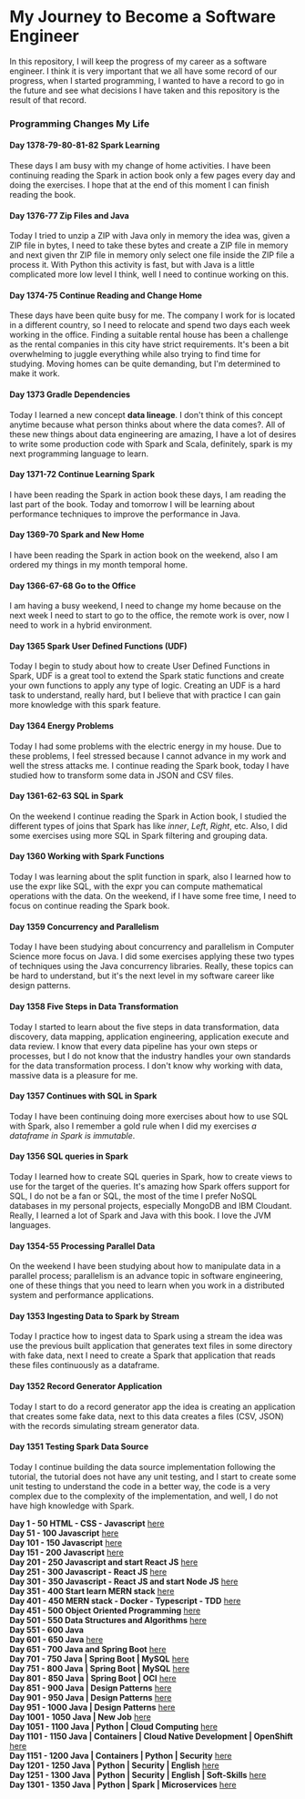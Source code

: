 # My Journey to Become a Software Engineer

In this repository, I will keep the progress of my career as a software engineer. I think it is very
important that we all have some record of our progress, when I started programming, I wanted to have
a record to go in the future and see what decisions I have taken and this repository is the result
of that record.

### Programming Changes My Life

#### Day 1378-79-80-81-82 Spark Learning

These days I am busy with my change of home activities.
I have been continuing reading the Spark in action book only a few pages every day and doing the exercises.
I hope that at the end of this moment I can finish reading the book. 

#### Day 1376-77 Zip Files and Java

Today I tried to unzip a ZIP with Java only in memory the idea was,
given a ZIP file in bytes,
I need to take these bytes and create a ZIP file in memory and next given thr ZIP file in memory only select one file 
inside the ZIP file a process it.
With Python this activity is fast, but with Java is a little complicated more low level I think,
well I need to continue working on this.

#### Day 1374-75 Continue Reading and Change Home

These days have been quite busy for me. The company I work for is located in a different country, so I need to relocate
and spend two days each week working in the office. Finding a suitable rental house has been a challenge as the rental
companies in this city have strict requirements. It's been a bit overwhelming to juggle everything while also trying to
find time for studying. Moving homes can be quite demanding, but I'm determined to make it work.

#### Day 1373 Gradle Dependencies

Today I learned a new concept **data lineage**.
I don't think of this concept anytime because what person thinks about where the data comes?.
All of these new things about data engineering are amazing,
I have a lot of desires to write some production code with Spark and Scala,
definitely, spark is my next programming language to learn.

#### Day 1371-72 Continue Learning Spark

I have been reading the Spark in action book these days, I am reading the last part of the book.
Today and tomorrow I will be learning about performance techniques to improve the performance in Java.

#### Day 1369-70 Spark and New Home

I have been reading the Spark in action book on the weekend, also I am ordered my things in my month temporal home.

#### Day 1366-67-68 Go to the Office

I am having a busy weekend,
I need to change my home because on the next week I need to start to go to the office,
the remote work is over, now I need to work in a hybrid environment.

#### Day 1365 Spark User Defined Functions (UDF)

Today I begin to study about how to create User Defined Functions in Spark,
UDF is a great tool to extend the Spark static functions and create your own functions to apply any type of logic.
Creating an UDF is a hard task to understand, really hard,
but I believe that with practice I can gain more knowledge with this spark feature.

#### Day 1364 Energy Problems

Today I had some problems with the electric energy in my house.
Due to these problems, I feel stressed because I cannot advance in my work and well the stress attacks me.
I continue reading the Spark book, today I have studied how to transform some data in JSON and CSV files.

#### Day 1361-62-63 SQL in Spark

On the weekend I continue reading the Spark in Action book,
I studied the different types of joins that Spark has like _inner_, _Left_, _Right_, etc.
Also, I did some exercises using more SQL in Spark filtering and grouping data.

#### Day 1360 Working with Spark Functions

Today I was learning about the split function in spark,
also I learned how to use the expr like SQL, with the expr you can compute mathematical operations with the data.
On the weekend, if I have some free time, I need to focus on continue reading the Spark book.

#### Day 1359 Concurrency and Parallelism

Today I have been studying about concurrency and parallelism in Computer Science more focus on Java.
I did some exercises applying these two types of techniques using the Java concurrency libraries.
Really, these topics can be hard to understand, but it's the next level in my software career like design patterns.

#### Day 1358 Five Steps in Data Transformation

Today I started to learn about the five steps in data transformation,
data discovery, data mapping, application engineering, application execute and data review.
I know that every data pipeline has your own steps or processes,
but I do not know that the industry handles your own standards for the data transformation process.
I don't know why working with data, massive data is a pleasure for me.

#### Day 1357 Continues with SQL in Spark

Today I have been continuing doing more exercises about how to use SQL with Spark,
also I remember a gold rule when I did my exercises _a dataframe in Spark is immutable_.

#### Day 1356 SQL queries in Spark

Today I learned how to create SQL queries in Spark, how to create views to use for the target of the queries.
It's amazing how Spark offers support for SQL,
I do not be a fan or SQL,
the most of the time I prefer NoSQL databases in my personal projects, especially MongoDB and IBM Cloudant.
Really, I learned a lot of Spark and Java with this book.
I love the JVM languages.

#### Day 1354-55 Processing Parallel Data

On the weekend I have been studying about how to manipulate data in a parallel process;
parallelism is an advance topic in software engineering,
one of these things that you need to learn when you work in a distributed system and performance applications.

#### Day 1353 Ingesting Data to Spark by Stream

Today I practice how to ingest data to Spark using a stream the idea was use the previous built application that
generates text files in some directory with fake data,
next I need to create a Spark that application that reads these files continuously as a dataframe.

#### Day 1352 Record Generator Application

Today I start to do a record generator app the idea is creating an application that creates some fake data,
next to this data creates a files (CSV, JSON) with the records simulating stream generator data.

#### Day 1351 Testing Spark Data Source

Today I continue building the data source implementation following the tutorial,
the tutorial does not have any unit testing, and I start to create some unit testing to understand the code in a better
way, the code is a very complex due to the complexity of the implementation, and well, I do not have high knowledge with
Spark.

**Day 1 - 50 HTML - CSS - Javascript**  [here](./day0-50.md)</br>
**Day 51 - 100 Javascript** [here](./day51-100.md)</br>
**Day 101 - 150 Javascript** [here](./day101-150.md)</br>
**Day 151 - 200 Javascript** [here](./day151-200.md)</br>
**Day 201 - 250 Javascript and start React JS** [here](day201-250.md)</br>
**Day 251 - 300 Javascript - React JS** [here](day251-300.md)</br>
**Day 301 - 350 Javascript - React JS and start Node JS** [here](day301-350.md)</br>
**Day 351 - 400 Start learn MERN stack** [here](day351-400.md)</br>
**Day 401 - 450 MERN stack - Docker - Typescript - TDD** [here](day401-450.md)</br>
**Day 451 - 500 Object Oriented Programming** [here](day451-500.md)</br>
**Day 501 - 550 Data Structures and Algorithms** [here](day501-550.md)</br>
**Day 551 - 600 Java**</br>
**Day 601 - 650 Java** [here](day601-650.md)</br>
**Day 651 - 700 Java and Spring Boot** [here](day651-700.md)</br>
**Day 701 - 750 Java | Spring Boot | MySQL** [here](day701-750.md)</br>
**Day 751 - 800 Java | Spring Boot | MySQL** [here](day751-800.markdown)</br>
**Day 801 - 850 Java | Spring Boot | OCI** [here](day801-850.md)</br>
**Day 851 - 900 Java | Design Patterns** [here](day851-900.md)</br>
**Day 901 - 950 Java | Design Patterns** [here](day901-950.md)</br>
**Day 951 - 1000 Java | Design Patterns** [here](day951-1000.md)</br>
**Day 1001 - 1050 Java | New Job** [here](day1001-1050.md)</br>
**Day 1051 - 1100 Java | Python | Cloud Computing** [here](day1051-1100.md)</br>
**Day 1101 - 1150 Java | Containers | Cloud Native Development | OpenShift** [here](day1101-1150.md)</br>
**Day 1151 - 1200 Java | Containers | Python | Security** [here](day1151-1200.md)</br>
**Day 1201 - 1250 Java | Python | Security | English** [here](day1201-1250.md)</br>
**Day 1251 - 1300 Java | Python | Security | English | Soft-Skills** [here](day1251-1300.md)</br>
**Day 1301 - 1350 Java | Python | Spark | Microservices** [here](day1301-1350.md)</br>

